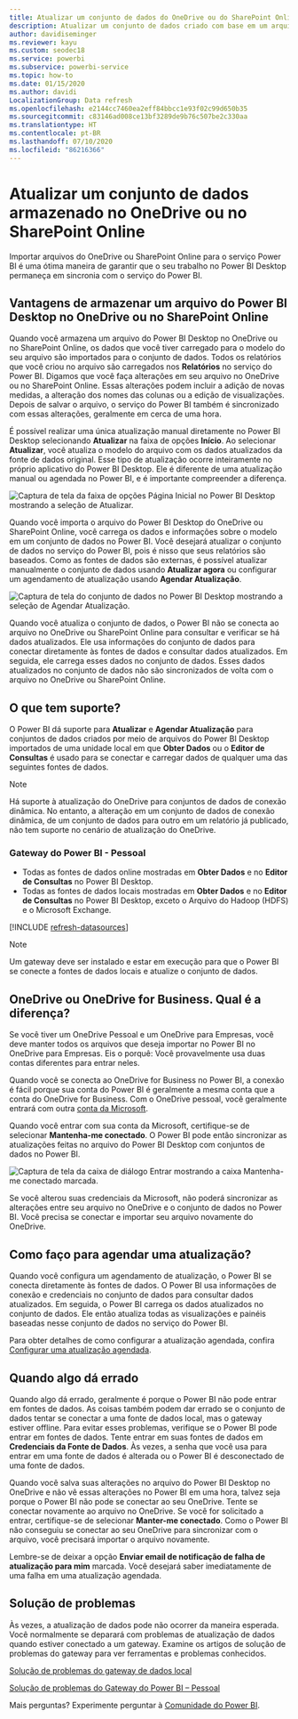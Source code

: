 ```yaml
---
title: Atualizar um conjunto de dados do OneDrive ou do SharePoint Online
description: Atualizar um conjunto de dados criado com base em um arquivo do Power BI Desktop no OneDrive ou SharePoint Online
author: davidiseminger
ms.reviewer: kayu
ms.custom: seodec18
ms.service: powerbi
ms.subservice: powerbi-service
ms.topic: how-to
ms.date: 01/15/2020
ms.author: davidi
LocalizationGroup: Data refresh
ms.openlocfilehash: e2144cc7460ea2eff84bbcc1e93f02c99d650b35
ms.sourcegitcommit: c83146ad008ce13bf3289de9b76c507be2c330aa
ms.translationtype: HT
ms.contentlocale: pt-BR
ms.lasthandoff: 07/10/2020
ms.locfileid: "86216366"
---
```

# <a name="refresh-a-dataset-stored-on-onedrive-or-sharepoint-online"></a>Atualizar um conjunto de dados armazenado no OneDrive ou no SharePoint Online
Importar arquivos do OneDrive ou SharePoint Online para o serviço Power BI é uma ótima maneira de garantir que o seu trabalho no Power BI Desktop permaneça em sincronia com o serviço do Power BI.

## <a name="advantages-of-storing-a-power-bi-desktop-file-on-onedrive-or-sharepoint-online"></a>Vantagens de armazenar um arquivo do Power BI Desktop no OneDrive ou no SharePoint Online
Quando você armazena um arquivo do Power BI Desktop no OneDrive ou no SharePoint Online, os dados que você tiver carregado para o modelo do seu arquivo são importados para o conjunto de dados. Todos os relatórios que você criou no arquivo são carregados nos **Relatórios** no serviço do Power BI. Digamos que você faça alterações em seu arquivo no OneDrive ou no SharePoint Online. Essas alterações podem incluir a adição de novas medidas, a alteração dos nomes das colunas ou a edição de visualizações. Depois de salvar o arquivo, o serviço do Power BI também é sincronizado com essas alterações, geralmente em cerca de uma hora.

É possível realizar uma única atualização manual diretamente no Power BI Desktop selecionando **Atualizar** na faixa de opções **Início**. Ao selecionar **Atualizar**, você atualiza o modelo do arquivo com os dados atualizados da fonte de dados original. Esse tipo de atualização ocorre inteiramente no próprio aplicativo do Power BI Desktop. Ele é diferente de uma atualização manual ou agendada no Power BI, e é importante compreender a diferença.

![Captura de tela da faixa de opções Página Inicial no Power BI Desktop mostrando a seleção de Atualizar.](media/refresh-desktop-file-onedrive/pbix-refresh.png)

Quando você importa o arquivo do Power BI Desktop do OneDrive ou SharePoint Online, você carrega os dados e informações sobre o modelo em um conjunto de dados no Power BI. Você desejará atualizar o conjunto de dados no serviço do Power BI, pois é nisso que seus relatórios são baseados. Como as fontes de dados são externas, é possível atualizar manualmente o conjunto de dados usando **Atualizar agora** ou configurar um agendamento de atualização usando **Agendar Atualização**. 

![Captura de tela do conjunto de dados no Power BI Desktop mostrando a seleção de Agendar Atualização.](media/refresh-desktop-file-onedrive/powerbi-service-refresh.png)

Quando você atualiza o conjunto de dados, o Power BI não se conecta ao arquivo no OneDrive ou SharePoint Online para consultar e verificar se há dados atualizados. Ele usa informações do conjunto de dados para conectar diretamente às fontes de dados e consultar dados atualizados. Em seguida, ele carrega esses dados no conjunto de dados. Esses dados atualizados no conjunto de dados não são sincronizados de volta com o arquivo no OneDrive ou SharePoint Online.

## <a name="whats-supported"></a>O que tem suporte?
O Power BI dá suporte para **Atualizar** e **Agendar Atualização** para conjuntos de dados criados por meio de arquivos do Power BI Desktop importados de uma unidade local em que **Obter Dados** ou o **Editor de Consultas** é usado para se conectar e carregar dados de qualquer uma das seguintes fontes de dados.

> [!NOTE]
> Há suporte à atualização do OneDrive para conjuntos de dados de conexão dinâmica. No entanto, a alteração em um conjunto de dados de conexão dinâmica, de um conjunto de dados para outro em um relatório já publicado, não tem suporte no cenário de atualização do OneDrive.

### <a name="power-bi-gateway---personal"></a>Gateway do Power BI - Pessoal
* Todas as fontes de dados online mostradas em **Obter Dados** e no **Editor de Consultas** no Power BI Desktop.
* Todas as fontes de dados locais mostradas em **Obter Dados** e no **Editor de Consultas** no Power BI Desktop, exceto o Arquivo do Hadoop (HDFS) e o Microsoft Exchange.

<!-- Refresh Data sources-->
[!INCLUDE [refresh-datasources](../includes/refresh-datasources.md)]

> [!NOTE]
> Um gateway deve ser instalado e estar em execução para que o Power BI se conecte a fontes de dados locais e atualize o conjunto de dados.
> 
> 

## <a name="onedrive-or-onedrive-for-business-whats-the-difference"></a>OneDrive ou OneDrive for Business. Qual é a diferença?
Se você tiver um OneDrive Pessoal e um OneDrive para Empresas, você deve manter todos os arquivos que deseja importar no Power BI no OneDrive para Empresas. Eis o porquê: Você provavelmente usa duas contas diferentes para entrar neles.

Quando você se conecta ao OneDrive for Business no Power BI, a conexão é fácil porque sua conta do Power BI é geralmente a mesma conta que a conta do OneDrive for Business. Com o OneDrive pessoal, você geralmente entrará com outra [conta da Microsoft](https://account.microsoft.com).

Quando você entrar com sua conta da Microsoft, certifique-se de selecionar **Mantenha-me conectado**. O Power BI pode então sincronizar as atualizações feitas no arquivo do Power BI Desktop com conjuntos de dados no Power BI.

![Captura de tela da caixa de diálogo Entrar mostrando a caixa Mantenha-me conectado marcada.](media/refresh-desktop-file-onedrive/refresh_signin_keepmesignedin.png)

Se você alterou suas credenciais da Microsoft, não poderá sincronizar as alterações entre seu arquivo no OneDrive e o conjunto de dados no Power BI. Você precisa se conectar e importar seu arquivo novamente do OneDrive.

## <a name="how-do-i-schedule-refresh"></a>Como faço para agendar uma atualização?
Quando você configura um agendamento de atualização, o Power BI se conecta diretamente às fontes de dados. O Power BI usa informações de conexão e credenciais no conjunto de dados para consultar dados atualizados. Em seguida, o Power BI carrega os dados atualizados no conjunto de dados. Ele então atualiza todas as visualizações e painéis baseadas nesse conjunto de dados no serviço do Power BI.

Para obter detalhes de como configurar a atualização agendada, confira [Configurar uma atualização agendada](refresh-scheduled-refresh.md).

## <a name="when-things-go-wrong"></a>Quando algo dá errado
Quando algo dá errado, geralmente é porque o Power BI não pode entrar em fontes de dados. As coisas também podem dar errado se o conjunto de dados tentar se conectar a uma fonte de dados local, mas o gateway estiver offline. Para evitar esses problemas, verifique se o Power BI pode entrar em fontes de dados. Tente entrar em suas fontes de dados em **Credenciais da Fonte de Dados**. Às vezes, a senha que você usa para entrar em uma fonte de dados é alterada ou o Power BI é desconectado de uma fonte de dados.

Quando você salva suas alterações no arquivo do Power BI Desktop no OneDrive e não vê essas alterações no Power BI em uma hora, talvez seja porque o Power BI não pode se conectar ao seu OneDrive. Tente se conectar novamente ao arquivo no OneDrive. Se você for solicitado a entrar, certifique-se de selecionar **Manter-me conectado**. Como o Power BI não conseguiu se conectar ao seu OneDrive para sincronizar com o arquivo, você precisará importar o arquivo novamente.

Lembre-se de deixar a opção **Enviar email de notificação de falha de atualização para mim** marcada. Você desejará saber imediatamente de uma falha em uma atualização agendada.

## <a name="troubleshooting"></a>Solução de problemas
Às vezes, a atualização de dados pode não ocorrer da maneira esperada. Você normalmente se deparará com problemas de atualização de dados quando estiver conectado a um gateway. Examine os artigos de solução de problemas do gateway para ver ferramentas e problemas conhecidos.

[Solução de problemas do gateway de dados local](service-gateway-onprem-tshoot.md)

[Solução de problemas do Gateway do Power BI – Pessoal](service-admin-troubleshooting-power-bi-personal-gateway.md)

Mais perguntas? Experimente perguntar à [Comunidade do Power BI](https://community.powerbi.com/).
